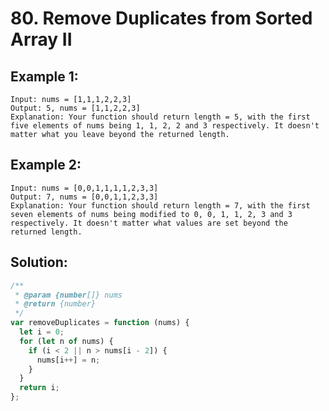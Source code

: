 # 80. Remove Duplicates from Sorted Array II

## Example 1:

    Input: nums = [1,1,1,2,2,3]
    Output: 5, nums = [1,1,2,2,3]
    Explanation: Your function should return length = 5, with the first five elements of nums being 1, 1, 2, 2 and 3 respectively. It doesn't matter what you leave beyond the returned length.

## Example 2:

    Input: nums = [0,0,1,1,1,1,2,3,3]
    Output: 7, nums = [0,0,1,1,2,3,3]
    Explanation: Your function should return length = 7, with the first seven elements of nums being modified to 0, 0, 1, 1, 2, 3 and 3 respectively. It doesn't matter what values are set beyond the returned length.

## Solution:

```javascript
/**
 * @param {number[]} nums
 * @return {number}
 */
var removeDuplicates = function (nums) {
  let i = 0;
  for (let n of nums) {
    if (i < 2 || n > nums[i - 2]) {
      nums[i++] = n;
    }
  }
  return i;
};
```
